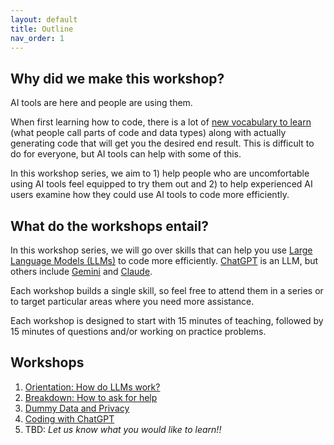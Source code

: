 ```yaml
---
layout: default
title: Outline
nav_order: 1
---
```

## Why did we make this workshop? 
<p>AI tools are here and people are using them. </p>
<p>When first learning how to code, there is a lot of <a href="https://ubc-library-rc.github.io/AI_for_coding/content/Glossary.html" target="_blank">new vocabulary to learn</a> (what people call parts of code and data types) along with actually generating code that will get you the desired end result. This is difficult to do for everyone, but AI tools can help with some of this.</p>
<p>In this workshop series, we aim to 1) help people who are uncomfortable using AI tools feel equipped to try them out and 2) to help experienced AI users examine how they could use AI tools to code more efficiently. </p>


## What do the workshops entail?
<p>In this workshop series, we will go over skills that can help you use <a href="https://www.ibm.com/think/topics/large-language-models" target="_blank">Large Language Models (LLMs)</a> to code more efficiently. 
<a href="https://chatgpt.com/" target="_blank">ChatGPT</a> is an LLM, but others include 
  <a href="https://gemini.google.com/" target="_blank">Gemini</a> and 
  <a href="https://claude.ai/login?returnTo=%2F%3F" target="_blank">Claude</a>. </p>

<p>Each workshop builds a single skill, so feel free to attend them in a series or to target particular areas where you need more assistance. </p>

<p>Each workshop is designed to start with 15 minutes of teaching, followed by 15 minutes of questions and/or working on practice problems. </p>

## Workshops
1. [Orientation: How do LLMs work?](https://ubc-library-rc.github.io/AI_for_coding/content/1_Orientation.html)
2. [Breakdown: How to ask for help](https://ubc-library-rc.github.io/AI_for_coding/content/2_Breakdown.html)
3. [Dummy Data and Privacy](https://ubc-library-rc.github.io/AI_for_coding/content/3_dummy_data.html)
4. [Coding with ChatGPT](https://ubc-library-rc.github.io/AI_for_coding/content/4_Code_Build_Practice.html)
5. TBD: _Let us know what you would like to learn!!_
